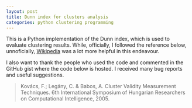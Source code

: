 ```yaml
---
layout: post
title: Dunn index for clusters analysis
categories: python clustering programming
---
```


This is a Python implementation of the Dunn index, which is used to evaluate clustering results. While, officially, I followed the reference below, unnoficially, [Wikipedia](https://en.wikipedia.org/wiki/Dunn_index) was a lot more helpful in this endeavour.

I also want to thank the people who used the code and commented in the GitHub gist where the code below is hosted. I received many bug reports and useful suggestions.

> Kovács, F.; Legány, C. & Babos, A. Cluster Validity Measurement Techniques. 6th International Symposium of Hungarian Researchers on Computational Intelligence, 2005.

<script src="https://gist.github.com/douglasrizzo/cd7e792ff3a2dcaf27f6.js"></script>
